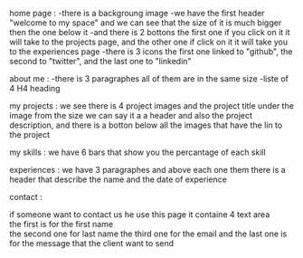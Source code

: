 home page :
-there is a backgroung image 
-we have the first header "welcome to my space"
and we can see that the size of it is much bigger then the one below it 
-and there is 2 bottons the first one if you click on it it will take to the projects page, and the other one if click on it it will take you to the experiences page
-there is 3 icons the first one linked to "github", the second  to "twitter", and the last one to "linkedin"

about me :
-there is 3 paragraphes all of them are in the same size
-liste of 4 H4 heading 

my projects :
we see there is 4 project images and the project title under the image from the size we can say it a a header and also the project description, and there is a botton below all the images that have the lin to the project 

my skills :
we have 6 bars that show you the percantage of each skill 

experiences :
we have 3 paragraphes and above each one them there is a header that describe the name and the date of experience 

contact :

if someone want to contact us he use this page it containe 4 text area  
the first is for the first name  
the second one for last name 
the third one for the email 
and the last one is for the message that the client want to send
